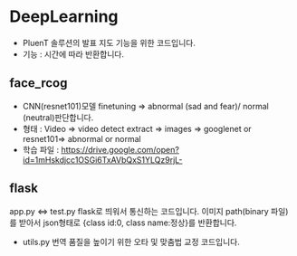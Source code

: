 # DeepLearning
- PluenT 솔루션의 발표 지도 기능을 위한 코드입니다.
- 기능 : 시간에 따라 반환합니다.

## face_rcog
- CNN(resnet101)모델 finetuning => abnormal (sad and fear)/ normal (neutral)판단합니다.
- 형태 : Video => video detect extract => images => googlenet or resnet101=> abnormal or normal
- 학습 파일 : https://drive.google.com/open?id=1mHskdjcc1OSGi6TxAVbQxS1YLQz9rjL-

## flask
app.py <=> test.py flask로 띄워서 통신하는 코드입니다.
이미지 path(binary 파일)를 받아서 json형태로 {class id:0, class name:정상}를 반환합니다. 

- utils.py 
번역 품질을 높이기 위한 오타 및 맞춤법 교정 코드입니다.

